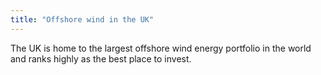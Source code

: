 ```yaml
---
title: "Offshore wind in the UK"
---
```

The UK is home to the largest offshore wind energy portfolio in the world and ranks highly as the best place to invest.

